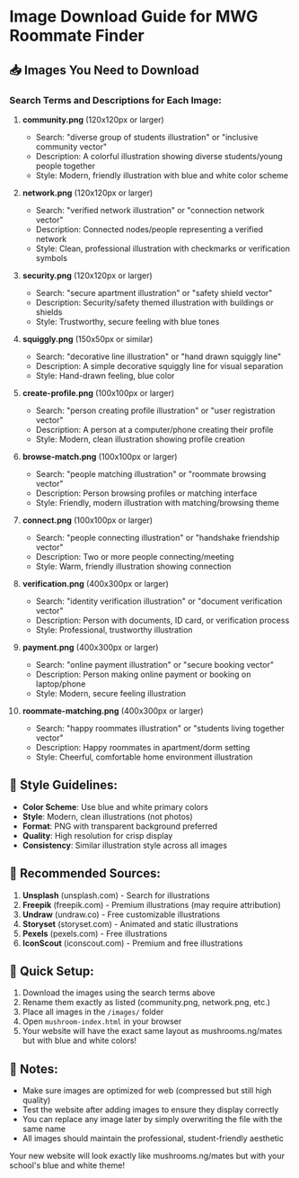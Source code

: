 # Image Download Guide for MWG Roommate Finder

## 📥 Images You Need to Download

### Search Terms and Descriptions for Each Image:

1. **community.png** (120x120px or larger)
   - Search: "diverse group of students illustration" or "inclusive community vector"
   - Description: A colorful illustration showing diverse students/young people together
   - Style: Modern, friendly illustration with blue and white color scheme

2. **network.png** (120x120px or larger)
   - Search: "verified network illustration" or "connection network vector"
   - Description: Connected nodes/people representing a verified network
   - Style: Clean, professional illustration with checkmarks or verification symbols

3. **security.png** (120x120px or larger)
   - Search: "secure apartment illustration" or "safety shield vector"
   - Description: Security/safety themed illustration with buildings or shields
   - Style: Trustworthy, secure feeling with blue tones

4. **squiggly.png** (150x50px or similar)
   - Search: "decorative line illustration" or "hand drawn squiggly line"
   - Description: A simple decorative squiggly line for visual separation
   - Style: Hand-drawn feeling, blue color

5. **create-profile.png** (100x100px or larger)
   - Search: "person creating profile illustration" or "user registration vector"
   - Description: A person at a computer/phone creating their profile
   - Style: Modern, clean illustration showing profile creation

6. **browse-match.png** (100x100px or larger)
   - Search: "people matching illustration" or "roommate browsing vector"
   - Description: Person browsing profiles or matching interface
   - Style: Friendly, modern illustration with matching/browsing theme

7. **connect.png** (100x100px or larger)
   - Search: "people connecting illustration" or "handshake friendship vector"
   - Description: Two or more people connecting/meeting
   - Style: Warm, friendly illustration showing connection

8. **verification.png** (400x300px or larger)
   - Search: "identity verification illustration" or "document verification vector"
   - Description: Person with documents, ID card, or verification process
   - Style: Professional, trustworthy illustration

9. **payment.png** (400x300px or larger)
   - Search: "online payment illustration" or "secure booking vector"
   - Description: Person making online payment or booking on laptop/phone
   - Style: Modern, secure feeling illustration

10. **roommate-matching.png** (400x300px or larger)
    - Search: "happy roommates illustration" or "students living together vector"
    - Description: Happy roommates in apartment/dorm setting
    - Style: Cheerful, comfortable home environment illustration

## 🎨 Style Guidelines:

- **Color Scheme**: Use blue and white primary colors
- **Style**: Modern, clean illustrations (not photos)
- **Format**: PNG with transparent background preferred
- **Quality**: High resolution for crisp display
- **Consistency**: Similar illustration style across all images

## 📍 Recommended Sources:

1. **Unsplash** (unsplash.com) - Search for illustrations
2. **Freepik** (freepik.com) - Premium illustrations (may require attribution)
3. **Undraw** (undraw.co) - Free customizable illustrations
4. **Storyset** (storyset.com) - Animated and static illustrations
5. **Pexels** (pexels.com) - Free illustrations
6. **IconScout** (iconscout.com) - Premium and free illustrations

## 🔄 Quick Setup:

1. Download the images using the search terms above
2. Rename them exactly as listed (community.png, network.png, etc.)
3. Place all images in the `/images/` folder
4. Open `mushroom-index.html` in your browser
5. Your website will have the exact same layout as mushrooms.ng/mates but with blue and white colors!

## 📝 Notes:

- Make sure images are optimized for web (compressed but still high quality)
- Test the website after adding images to ensure they display correctly
- You can replace any image later by simply overwriting the file with the same name
- All images should maintain the professional, student-friendly aesthetic

Your new website will look exactly like mushrooms.ng/mates but with your school's blue and white theme!